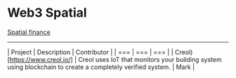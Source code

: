 # Web3 Spatial


[Spatial finance](https://github.com/web3-spatial/spatial-finance)

---

| Project | Description | Contributor |
| === | === | === |
|  Creol)[https://www.creol.io/] | Creol uses IoT that monitors your building system using blockchain to create a completely verified system. | Mark |
